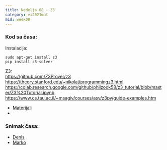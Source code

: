 ```yaml
---
title: Nedelja 08 - Z3
category: vi2021mat
mid: week08
---
```


### Kod sa časa:

Instalacija:  
```
sudo apt-get install z3  
pip install z3-solver  
```

Z3:  
https://github.com/Z3Prover/z3  
https://theory.stanford.edu/~nikolaj/programmingz3.html  
https://colab.research.google.com/github/philzook58/z3_tutorial/blob/master/Z3%20Tutorial.ipynb  
https://www.cs.tau.ac.il/~msagiv/courses/asv/z3py/guide-examples.htm  


- <a target="_blank" href="https://github.com/matfvi/vi/tree/master/2021.2022/08_z3">Materijali</a>
- 
### Snimak časa:
  - <a target="_blank" href="#">Denis</a>
  - <a target="_blank" href="#">Marko</a>

